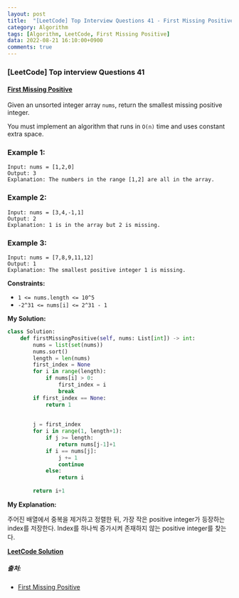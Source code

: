 ```yaml
---
layout: post
title:  "[LeetCode] Top Interview Questions 41 - First Missing Positive"
category: Algorithm
tags: [Algorithm, LeetCode, First Missing Positive]
data: 2022-08-21 16:10:00+0900
comments: true  
---
```


### [LeetCode] Top interview Questions 41
#### [First Missing Positive](https://leetcode.com/problems/first-missing-positive/)

Given an unsorted integer array `nums`, return the smallest missing positive integer.

You must implement an algorithm that runs in `O(n)` time and uses constant extra space.

 <!-- ***문제에 대한 자세한 설명은 출처를 참조***<br> -->

### **Example 1:**
```
Input: nums = [1,2,0]
Output: 3
Explanation: The numbers in the range [1,2] are all in the array.
```

### **Example 2:**
```
Input: nums = [3,4,-1,1]
Output: 2
Explanation: 1 is in the array but 2 is missing.
```

### **Example 3:**
```
Input: nums = [7,8,9,11,12]
Output: 1
Explanation: The smallest positive integer 1 is missing.
```

**Constraints:**

- `1 <= nums.length <= 10^5`
- `-2^31 <= nums[i] <= 2^31 - 1`

**My Solution:**
``` python
class Solution:
    def firstMissingPositive(self, nums: List[int]) -> int:
        nums = list(set(nums))
        nums.sort()
        length = len(nums)
        first_index = None
        for i in range(length):
            if nums[i] > 0:
                first_index = i
                break
        if first_index == None:
            return 1
        
    
        j = first_index
        for i in range(1, length+1):
            if j >= length:
                return nums[j-1]+1
            if i == nums[j]:
                j += 1
                continue
            else:
                return i
        
        return i+1
```

**My Explanation:**

주어진 배열에서 중복을 제거하고 정렬한 뒤, 가장 작은 positive integer가 등장하는 index를 저장한다. Index를 하나씩 증가시켜 존재하지 않는 positive integer를 찾는다.

[**LeetCode Solution**](https://leetcode.com/problems/first-missing-positive/solution/)

##### 출처:
- [First Missing Positive](https://leetcode.com/problems/first-missing-positive/)